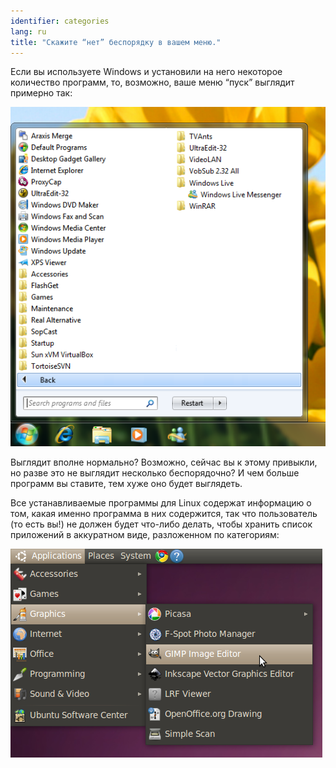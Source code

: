 ```yaml
---
identifier: categories
lang: ru
title: "Скажите “нет” беспорядку в вашем меню."
---
```


Если вы используете Windows и установили на него некоторое количество программ, то, возможно, ваше меню “пуск” выглядит примерно так:

<img src="/img/windows_7_start_menu.png">

Выглядит вполне нормально? Возможно, сейчас вы к этому привыкли, но разве это не выглядит несколько беспорядочно? И чем больше программ вы ставите, тем хуже оно будет выглядеть.

Все устанавливаемые программы для Linux содержат информацию о том, какая именно программа в них содержится, так что пользователь (то есть вы!) не должен будет что-либо делать, чтобы хранить список приложений в аккуратном виде, разложенном по категориям:

<img src="/img/categories_menu.png">




